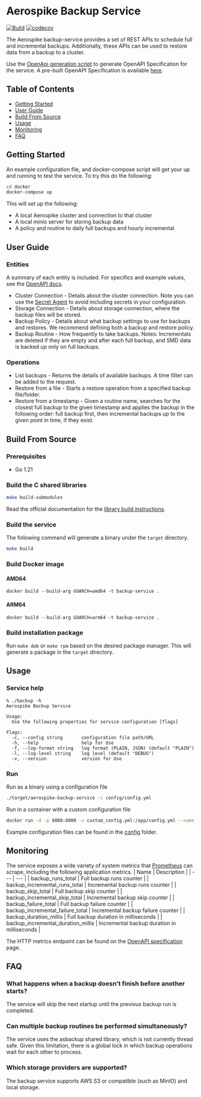 # Aerospike Backup Service

[![Build](https://github.com/aerospike/aerospike-backup-service/actions/workflows/build.yml/badge.svg)](https://github.com/aerospike/aerospike-backup-service/actions/workflows/build.yml)
[![codecov](https://codecov.io/gh/aerospike/aerospike-backup-service/branch/main/graph/badge.svg)](https://codecov.io/gh/aerospike/aerospike-backup-service)

The Aerospike backup-service provides a set of REST APIs to schedule full and incremental backups.
Additionally, these APIs can be used to restore data from a backup to a cluster.

Use the [OpenApi generation script](./scripts/generate_OpenApi.sh) to generate OpenAPI Specification for the service.
A pre-built OpenAPI Specification is available [here](https://aerospike.github.io/aerospike-backup-service/).

## Table of Contents

- [Getting Started](#getting-started)
- [User Guide](#user-guide)
- [Build From Source](#build=from-source)
- [Usage](#usage)
- [Monitoring](#monitoring)
- [FAQ](#faq)

## Getting Started

An example configuration file, and docker-compose script will get your up and running to test the service.
To try this do the following:

```bash
cd docker
docker-compose up
```

This will set up the following:

- A local Aerospike cluster and connection to that cluster
- A local minio server for storing backup data
- A policy and routine to daily full backups and hourly incremental

## User Guide

### Entities

A summary of each entity is included. For specifics and example values, see the [OpenAPI docs](https://aerospike.github.io/aerospike-backup-service/).

- Cluster Connection - Details about the cluster connection. Note you can use the [Secret Agent](https://aerospike.com/docs/tools/backup#secret-agent-options) to avoid including secrets in your configuration.
- Storage Connection - Details about storage connection, where the backup files will be stored.
- Backup Policy - Details about what backup settings to use for backups and restores. We recommend defining both a backup and restore policy.
- Backup Routine - How frequently to take backups. Notes: Incrementals are deleted if they are empty and after each full backup, and SMD data is backed up only on full backups.

### Operations

- List backups - Returns the details of available backups. A time filter can be added to the request.
- Restore from a file - Starts a restore operation from a specified backup file/folder.
- Restore from a timestamp - Given a routine name, searches for the closest full backup to the given timestamp and applies the backup in the following order: full backup first, then incremental backups up to the given point in time, if they exist.

## Build From Source

### Prerequisites

- Go 1.21

### Build the C shared libraries

```bash
make build-submodules
```

Read the official documentation for the [library build instructions](https://github.com/aerospike/aerospike-tools-backup#build-examples).

### Build the service

The following command will generate a binary under the `target` directory.

```bash
make build
```

### Build Docker image

#### AMD64

```
docker build --build-arg GOARCH=amd64 -t backup-service .
```

#### ARM64

```
docker build --build-arg GOARCH=arm64 -t backup-service .
```

### Build installation package

Run `make deb` or `make rpm` based on the desired package manager.
This will generate a package in the `target` directory.

## Usage

### Service help

```
% ./backup -h
Aerospike Backup Service

Usage:
  Use the following properties for service configuration [flags]

Flags:
  -c, --config string       configuration file path/URL
  -h, --help                help for Use
  -f, --log-format string   log format (PLAIN, JSON) (default "PLAIN")
  -l, --log-level string    log level (default "DEBUG")
  -v, --version             version for Use
```

### Run

Run as a binary using a configuration file

```bash
./target/aerospike-backup-service -c config/config.yml
```

Run in a container with a custom configuration file

```bash
docker run -d -p 8080:8080 -v custom_config.yml:/app/config.yml --name backup-service backup-service "-lINFO"
```

Example configuration files can be found in the [config](./config/) folder.

## Monitoring

The service exposes a wide variety of system metrics that [Prometheus](https://prometheus.io/) can scrape, including the following application metrics.
| Name | Description |
| --- | --- |
| backup_runs_total | Full backup runs counter |
| backup_incremental_runs_total | Incremental backup runs counter |
| backup_skip_total | Full backup skip counter |
| backup_incremental_skip_total | Incremental backup skip counter |
| backup_failure_total | Full backup failure counter |
| backup_incremental_failure_total | Incremental backup failure counter |
| backup_duration_millis | Full backup duration in milliseconds |
| backup_incremental_duration_millis | Incremental backup duration in milliseconds |

The HTTP metrics endpoint can be found on the [OpenAPI specification]((https://aerospike.github.io/aerospike-backup-service/)) page.

## FAQ

### What happens when a backup doesn’t finish before another starts?

The service will skip the next startup until the previous backup run is completed.

### Can multiple backup routines be performed simultaneously?

The service uses the asbackup shared library, which is not currently thread safe. Given this limitation, there is a global lock in which backup operations wait for each other to process.

### Which storage providers are supported?

The backup service supports AWS S3 or compatible (such as MinIO) and local storage.
